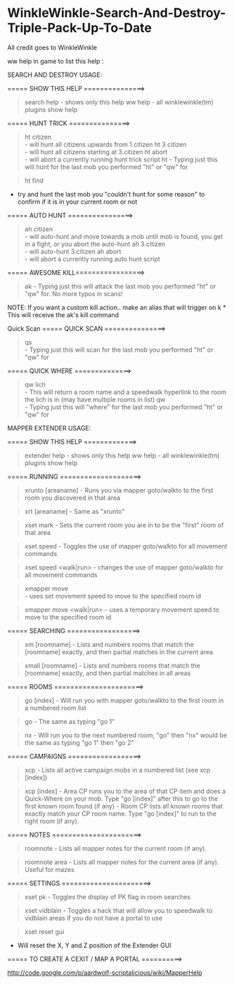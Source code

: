 # WinkleWinkle-Search-And-Destroy-Triple-Pack-Up-To-Date
All credit goes to WinkleWinkle

ww help in game to list this help :

SEARCH AND DESTROY USAGE:

===== SHOW THIS HELP ===============>
>   search help
        - shows only this help
>   ww help
        - all winklewinkle(tm) plugins show help
  
===== HUNT TRICK ===============>
>   ht citizen       
        - will hunt all citizens upwards from 1.citizen
>   ht 3 citizen     
        - will hunt all citizens starting at 3.citizen
>   ht abort         
        - will abort a currently running hunt trick script
>   ht
        - Typing just this will hunt for the last mob you performed "ht" or 
  "qw" for


>   ht find 
  - try and hunt the last mob you "couldn't hunt for some reason" to
  confirm if it is in your current room or not
  
===== AUTO HUNT ================>
>   ah citizen       
        - will auto-hunt and move towards a mob until mob is found, you get 
  in a fight, or you abort the auto-hunt
>   ah 3.citizen     
        - will auto-hunt 3.citizen
>   ah abort         
        - will abort a currently running auto hunt script

===== AWESOME KILL=================>
>   ak  - Typing just this will attack the last mob you performed "ht" or "qw" 
        for.  No more typos in scans!

NOTE:  If you want a custom kill action.. make an alias that will trigger on 
        k *
       This will receive the ak's kill command

Quick Scan
===== QUICK SCAN ===============>
>   qs               
        - Typing just this will scan for the last mob you performed "ht" or 
  "qw" for

===== QUICK WHERE ==============>
>   qw lich          
        - This will return a room name and a speedwalk hyperlink to the room
  the lich is in (may have multiple rooms in list)
>   qw               
        - Typing just this will "where" for the last mob you performed "ht" or 
  "qw" for
  




MAPPER EXTENDER USAGE:

===== SHOW THIS HELP =============>
>    extender help
        - shows only this help
>    ww help
        - all winklewinkle(tm) plugins show help

===== RUNNING ====================>
>   xrunto [areaname]
        - Runs you via mapper goto/walkto to the first room you discovered in that area
  
>   xrt [areaname]
        - Same as "xrunto"

>   xset mark
        - Sets the current room you are in to be the "first" room of that area 

>   xset speed
        - Toggles the use of mapper goto/walkto for all movement commands
  
>   xset speed <walk|run>
        - changes the use of mapper goto/walkto for all movement commands

>   xmapper move <roomid>  
        - uses set movement speed to move to the specified room id

>   xmapper move <roomid> <walk|run>
        - uses a temporary movement speed to move to the specified room id
  
===== SEARCHING ==================>
>   xm [roomname] 
        - Lists and numbers rooms that match the [roomname] exactly, and then partial matches in the current area
  
>   xmall [roomname]
        - Lists and numbers rooms that match the [roomname] exactly, and then partial matches in all areas
  
===== ROOMS ======================>
>   go [index]
        - Will run you with mapper goto/walkto to the first room in a numbered room list
  
>   go
        - The same as typing "go 1"
  
>   nx
        - Will run you to the next numbered room, "go" then "nx" would be the same as typing "go 1" then "go 2"
  
===== CAMPAIGNS ==================>
>   xcp 
        - Lists all active campaign mobs in a numbered list (see xcp [index])
  
>   xcp [index]
        - Area CP runs you to the area of that CP item and does a Quick-Where on your mob. Type "go [index]" after this to go to the first known room found (if any)
        - Room CP lists all known rooms that exactly match your CP room name. Type "go [index]" to run to the right room (if any).

===== NOTES ======================>
>   roomnote
        - Lists all mapper notes for the current room (if any).
  
>   roomnote area
        - Lists all mapper notes for the current area (if any). Useful for mazes

===== SETTINGS ======================>
>   xset pk
        - Toggles the display of PK flag in room searches

>   xset vidblain
        - Toggles a hack that will allow you to speedwalk to vidblain areas if you do not have a portal to use
  
> xset reset gui
  - Will reset the X, Y and Z position of the Extender GUI

===== TO CREATE A CEXIT / MAP A PORTAL ==========>

http://code.google.com/p/aardwolf-scriptalicious/wiki/MapperHelp

